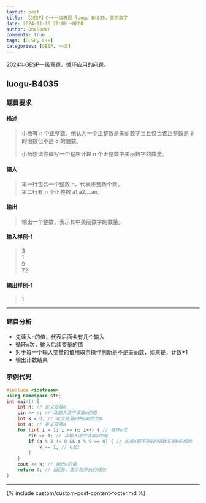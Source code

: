 ```yaml
---
layout: post
title: 【GESP】C++一级真题 luogu-B4035，美丽数字
date: 2024-11-10 20:00 +0800
author: OneCoder
comments: true
tags: [GESP, C++]
categories: [GESP, 一级]
---
```

2024年GESP一级真题，循环应用的问题。

<!--more-->

## luogu-B4035

### 题目要求

#### 描述

>小杨有 n 个正整数，他认为一个正整数是美丽数字当且仅当该正整数是 9 的倍数但不是 8 的倍数。
>
>小杨想请你编写一个程序计算 n 个正整数中美丽数字的数量。

#### 输入

>第一行包含一个整数 n，代表正整数个数。  
>第二行有 n 个正整数 a1,a2,…an。

#### 输出

>输出一个整数，表示其中美丽数字的数量。

#### 输入样例-1

>3  
>1  
>9  
>72

#### 输出样例-1

>1

---

### 题目分析

- 先读入n的值，代表后面会有几个输入
- 循环n次，输入后续变量的值
- 对于每一个输入变量的值用取余操作判断是不是美丽数，如果是，计数+1
- 输出计数结果

### 示例代码

```cpp
#include <iostream>
using namespace std;
int main() {
    int n; // 定义变量n
    cin >> n; // 从输入流中读取n的值
    int k = 0; // 定义变量k并初始化为0
    int a; // 定义变量a
    for (int i = 1; i <= n; i++) { // 循环n次
        cin >> a; // 从输入流中读取a的值
        if (a % 8 != 0 && a % 9 == 0) { // 如果a既不是8的倍数又是9的倍数
            k += 1; // k加1
        }
    }
    cout << k; // 输出k的值
    return 0; // 返回0，表示程序执行成功
}
```

---

{% include custom/custom-post-content-footer.md %}
